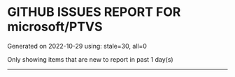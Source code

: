 
# GITHUB ISSUES REPORT FOR microsoft/PTVS


Generated on 2022-10-29 using: stale=30, all=0


Only showing items that are new to report in past 1 day(s)


---
